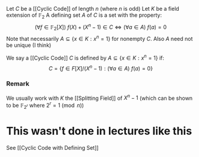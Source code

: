 Let $C$ be a [[Cyclic Code]] of length $n$ (where $n$ is odd)
Let $K$ be a field extension of $\mathbb{F}_{2}$
A defining set $A$ of $C$ is a set with the property:
$$
(\forall f\in \mathbb{F}_{2}[X])\ f(X)+(X^{n}-1)\in C \iff (\forall a\in A)\ f(a)=0
$$
Note that necessarily $A\subseteq \{ x\in K:x^{n}=1 \}$ for nonempty $C$.
Also $A$ need not be unique (I think)

We say a [[Cyclic Code]] $C$ is defined by $A\subseteq \{ x\in K :x^{n}=1\}$ if:
$$
C=\{ f\in F[X] /(X^{n}-1) : (\forall a\in A)\ f(a)=0 \}
$$
### Remark
We usually work with $K$ the [[Splitting Field]] of $X^{n}-1$ 
(which can be shown to be $\mathbb{F}_{2^{r}}$ where $2^{r}=1\pmod{n}$)



# This wasn't done in lectures like this
See [[Cyclic Code with Defining Set]]